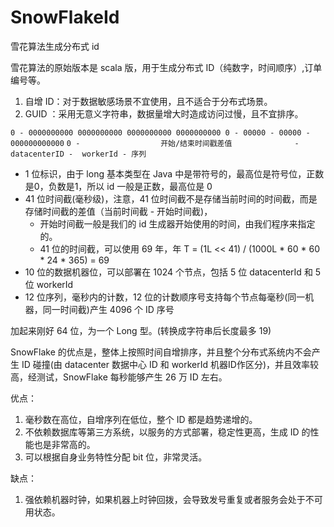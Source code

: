 # SnowFlakeId
雪花算法生成分布式 id

雪花算法的原始版本是 scala 版，用于生成分布式 ID（纯数字，时间顺序）,订单编号等。 
1. 自增 ID：对于数据敏感场景不宜使用，且不适合于分布式场景。 
2. GUID ：采用无意义字符串，数据量增大时造成访问过慢，且不宜排序。 

`0 - 0000000000 0000000000 0000000000 0000000000 0 - 00000 - 00000 - 000000000000`
`0 -                  开始/结束时间戳差值              -  datacenterID -  workerId - 序列`

- 1 位标识，由于 long 基本类型在 Java 中是带符号的，最高位是符号位，正数是0，负数是1，所以 id 一般是正数，最高位是 0
- 41 位时间截(毫秒级)，注意，41 位时间截不是存储当前时间的时间截，而是存储时间截的差值（当前时间截 - 开始时间截)，
    - 开始时间截一般是我们的 id 生成器开始使用的时间，由我们程序来指定的。
    - 41 位的时间截，可以使用 69 年，年 T = (1L << 41) / (1000L * 60 * 60 * 24 * 365) = 69
- 10 位的数据机器位，可以部署在 1024 个节点，包括 5 位 datacenterId 和 5 位 workerId
- 12 位序列，毫秒内的计数，12 位的计数顺序号支持每个节点每毫秒(同一机器，同一时间截)产生 4096 个 ID 序号

加起来刚好 64 位，为一个 Long 型。(转换成字符串后长度最多 19)

SnowFlake 的优点是，整体上按照时间自增排序，并且整个分布式系统内不会产生 ID 碰撞(由 datacenter 数据中心 ID 和 workerId 机器ID作区分)，并且效率较高，经测试，SnowFlake 每秒能够产生 26 万 ID 左右。

优点：
1. 毫秒数在高位，自增序列在低位，整个 ID 都是趋势递增的。
2. 不依赖数据库等第三方系统，以服务的方式部署，稳定性更高，生成 ID 的性能也是非常高的。
3. 可以根据自身业务特性分配 bit 位，非常灵活。

缺点：

1. 强依赖机器时钟，如果机器上时钟回拨，会导致发号重复或者服务会处于不可用状态。